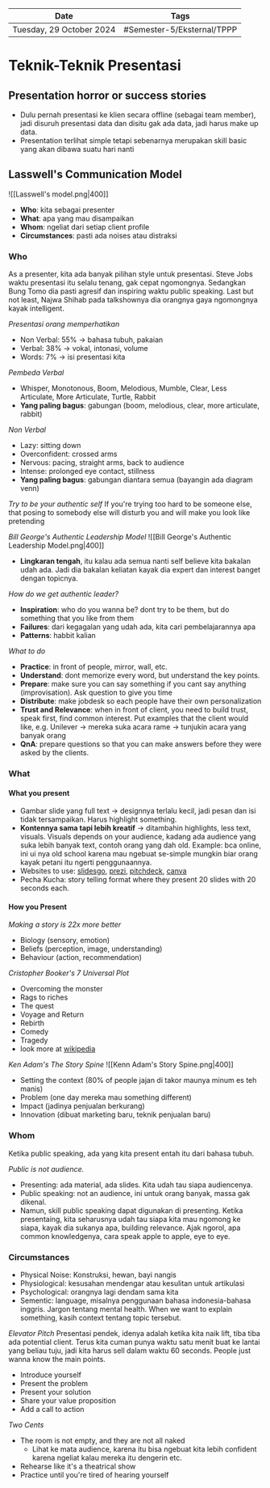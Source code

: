 | Date                     | Tags                       |
| ------------------------ | -------------------------- |
| Tuesday, 29 October 2024 | #Semester-5/Eksternal/TPPP |

# Teknik-Teknik Presentasi
## Presentation horror or success stories
- Dulu pernah presentasi ke klien secara offline (sebagai team member), jadi disuruh presentasi data dan disitu gak ada data, jadi harus make up data.
- Presentation terlihat simple tetapi sebenarnya merupakan skill basic yang akan dibawa suatu hari nanti

## Lasswell's Communication Model
![[Lasswell's model.png|400]]
- **Who**: kita sebagai presenter
- **What**: apa yang mau disampaikan
- **Whom**: ngeliat dari setiap client profile
- **Circumstances**: pasti ada noises atau distraksi

### Who
As a presenter, kita ada banyak pilihan style untuk presentasi. Steve Jobs waktu presentasi itu selalu tenang, gak cepat ngomongnya. Sedangkan Bung Tomo dia pasti agresif dan inspiring waktu public speaking. Last but not least, Najwa Shihab pada talkshownya dia orangnya gaya ngomongnya kayak intelligent.

*Presentasi orang memperhatikan*
- Non Verbal: 55% $\rightarrow$ bahasa tubuh, pakaian
- Verbal: 38% $\rightarrow$ vokal, intonasi, volume
- Words: 7% $\rightarrow$ isi presentasi kita

*Pembeda Verbal*
- Whisper, Monotonous, Boom, Melodious, Mumble, Clear, Less Articulate, More Articulate, Turtle, Rabbit
- **Yang paling bagus**: gabungan (boom, melodious, clear, more articulate, rabbit)

*Non Verbal*
- Lazy: sitting down
- Overconfident: crossed arms
- Nervous: pacing, straight arms, back to audience
- Intense: prolonged eye contact, stillness
- **Yang paling bagus**: gabungan diantara semua (bayangin ada diagram venn)

*Try to be your authentic self*
If you're trying too hard to be someone else, that posing to somebody else will disturb you and will make you look like pretending

*Bill George's Authentic Leadership Model*
![[Bill George's Authentic Leadership Model.png|400]]
- **Lingkaran tengah**, itu kalau ada semua nanti self believe kita bakalan udah ada. Jadi dia bakalan keliatan kayak dia expert dan interest banget dengan topicnya.

*How do we get authentic leader?*
- **Inspiration**: who do you wanna be? dont try to be them, but do something that you like from them
- **Failures**: dari kegagalan yang udah ada, kita cari pembelajarannya apa
- **Patterns**: habbit kalian

*What to do*
- **Practice**: in front of people, mirror, wall, etc.
- **Understand**: dont memorize every word, but understand the key points.
- **Prepare**: make sure you can say something if you cant say anything (improvisation). Ask question to give you time
- **Distribute**: make jobdesk so each people have their own personalization
- **Trust and Relevance**: when in front of client, you need to build trust, speak first, find common interest. Put examples that the client would like, e.g. Unilever $\rightarrow$ mereka suka acara rame $\rightarrow$ tunjukin acara yang banyak orang
- **QnA**: prepare questions so that you can make answers before they were asked by the clients.
### What
#### What you present
- Gambar slide yang full text $\rightarrow$ designnya terlalu kecil, jadi pesan dan isi tidak tersampaikan. Harus highlight something.
- **Kontennya sama tapi lebih kreatif** $\rightarrow$ ditambahin highlights, less text, visuals. Visuals depends on your audience, kadang ada audience yang suka lebih banyak text, contoh orang yang dah old. Example: bca online, ini ui nya old school karena mau ngebuat se-simple mungkin biar orang kayak petani itu ngerti penggunaannya.
- Websites to use: [slidesgo](slidesgo.com), [prezi](prezi.com), [pitchdeck](pitchdeck.io), [canva](canva.com)
- Pecha Kucha: story telling format where they present 20 slides with 20 seconds each.
#### How you Present

*Making a story is 22x more better*
- Biology (sensory, emotion)
- Beliefs (perception, image, understanding)
- Behaviour (action, recommendation)

*Cristopher Booker's  7 Universal Plot*
- Overcoming the monster
- Rags to riches
- The quest
- Voyage and Return
- Rebirth
- Comedy
- Tragedy
- look more at [wikipedia](https://en.wikipedia.org/wiki/The_Seven_Basic_Plots)

*Ken Adam's The Story Spine*
![[Kenn Adam's Story Spine.png|400]]
- Setting the context (80% of people jajan di takor maunya minum es teh manis)
- Problem (one day mereka mau something different)
- Impact (jadinya penjualan berkurang)
- Innovation (dibuat marketing baru, teknik penjualan baru)

### Whom
Ketika public speaking, ada yang kita present entah itu dari bahasa tubuh.

*Public is not audience.*
- Presenting: ada material, ada slides. Kita udah tau siapa audiencenya.
- Public speaking: not an audience, ini untuk orang banyak, massa gak dikenal.
- Namun, skill public speaking dapat digunakan di presenting. Ketika presentaing, kita seharusnya udah tau siapa kita mau ngomong ke siapa, kayak dia sukanya apa, building relevance. Ajak ngorol, apa common knowledgenya, cara speak apple to apple, eye to eye.

### Circumstances
- Physical Noise: Konstruksi, hewan, bayi nangis 
- Physiological: kesusahan mendengar atau kesulitan untuk artikulasi
- Psychological: orangnya lagi dendam sama kita 
- Sementic: language, misalnya penggunaan bahasa indonesia-bahasa inggris. Jargon tentang mental health. When we want to explain something, kasih context tentang topic tersebut.

*Elevator Pitch*
Presentasi pendek, idenya adalah ketika kita naik lift, tiba tiba ada potential client. Terus kita cuman punya waktu satu menit buat ke lantai yang beliau tuju, jadi kita harus sell dalam waktu 60 seconds. People just wanna know the main points.
- Introduce yourself
- Present the problem
- Present your solution
- Share your value proposition
- Add a call to action

*Two Cents*
- The room is not empty, and they are not all naked
	- Lihat ke mata audience, karena itu bisa ngebuat kita lebih confident karena ngeliat kalau mereka itu dengerin etc.
- Rehearse like it's a theatrical show 
- Practice until you're tired of hearing yourself